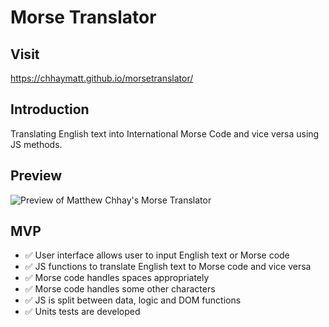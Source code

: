 # Morse Translator
## Visit
https://chhaymatt.github.io/morsetranslator/

## Introduction
Translating English text into International Morse Code and vice versa using JS methods.

## Preview
![Preview of Matthew Chhay's Morse Translator](https://i.imgur.com/l5GcnlV.png)

## MVP
- ✅ User interface allows user to input English text or Morse code
- ✅ JS functions to translate English text to Morse code and vice versa
- ✅ Morse code handles spaces appropriately
- ✅ Morse code handles some other characters
- ✅ JS is split between data, logic and DOM functions
- ✅ Units tests are developed